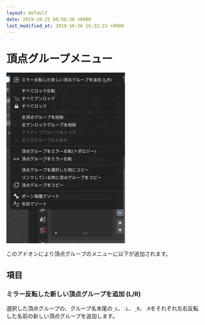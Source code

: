 ```yaml
---
layout: default
date: 2019-10-25 00:50:36 +0900
last_modified_at: 2019-10-26 16:32:23 +0900
---
```

# 頂点グループメニュー
![頂点グループメニュー](/assets/image/features/UI_manual_vertex_group_menu.png)

このアドオンにより頂点グループのメニューに以下が追加されます。

## 項目

### ミラー反転した新しい頂点グループを追加 (L/R)
選択した頂点グループの、グループ名末尾の`_L`、`.L`、`_R`、`.R`をそれぞれ左右反転した名前の新しい頂点グループを追加します。
